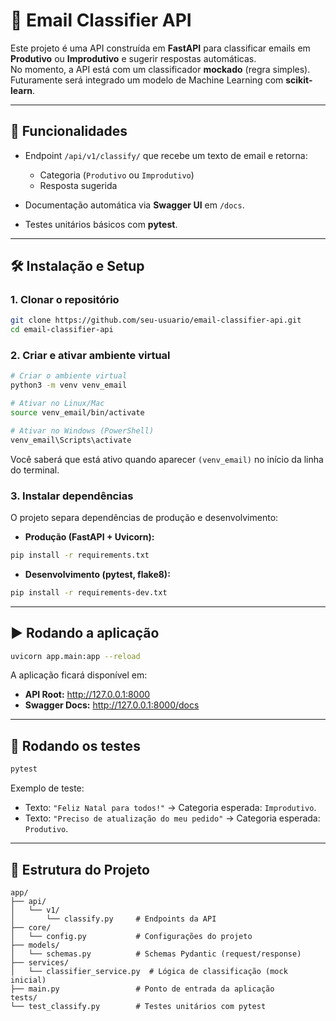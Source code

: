 # 📧 Email Classifier API

Este projeto é uma API construída em **FastAPI** para classificar emails em **Produtivo** ou **Improdutivo** e sugerir respostas automáticas.  
No momento, a API está com um classificador **mockado** (regra simples). Futuramente será integrado um modelo de Machine Learning com **scikit-learn**.

---

## 🚀 Funcionalidades

- Endpoint `/api/v1/classify/` que recebe um texto de email e retorna:
  - Categoria (`Produtivo` ou `Improdutivo`)
  - Resposta sugerida

- Documentação automática via **Swagger UI** em `/docs`.

- Testes unitários básicos com **pytest**.

---

## 🛠️ Instalação e Setup

### 1. Clonar o repositório
```bash
git clone https://github.com/seu-usuario/email-classifier-api.git
cd email-classifier-api
```

### 2. Criar e ativar ambiente virtual
```bash
# Criar o ambiente virtual
python3 -m venv venv_email

# Ativar no Linux/Mac
source venv_email/bin/activate

# Ativar no Windows (PowerShell)
venv_email\Scripts\activate
```

Você saberá que está ativo quando aparecer `(venv_email)` no início da linha do terminal.

### 3. Instalar dependências
O projeto separa dependências de produção e desenvolvimento:

- **Produção (FastAPI + Uvicorn):**
```bash
pip install -r requirements.txt
```

- **Desenvolvimento (pytest, flake8):**
```bash
pip install -r requirements-dev.txt
```

---

## ▶️ Rodando a aplicação

```bash
uvicorn app.main:app --reload
```

A aplicação ficará disponível em:
- **API Root:** http://127.0.0.1:8000  
- **Swagger Docs:** http://127.0.0.1:8000/docs  

---

## 🧪 Rodando os testes

```bash
pytest
```

Exemplo de teste:  
- Texto: `"Feliz Natal para todos!"` → Categoria esperada: `Improdutivo`.  
- Texto: `"Preciso de atualização do meu pedido"` → Categoria esperada: `Produtivo`.  

---

## 📂 Estrutura do Projeto

```
app/
├── api/
│   └── v1/
│       └── classify.py     # Endpoints da API
├── core/
│   └── config.py           # Configurações do projeto
├── models/
│   └── schemas.py          # Schemas Pydantic (request/response)
├── services/
│   └── classifier_service.py  # Lógica de classificação (mock inicial)
├── main.py                 # Ponto de entrada da aplicação
tests/
└── test_classify.py        # Testes unitários com pytest
```

